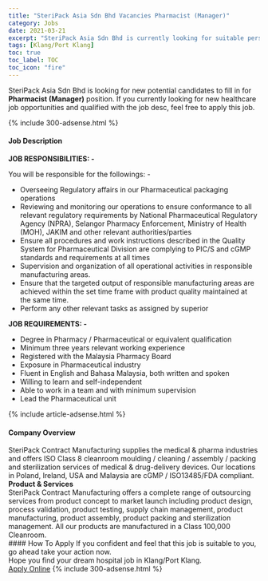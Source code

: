 ```yaml
---
title: "SteriPack Asia Sdn Bhd Vacancies Pharmacist (Manager)" 
category: Jobs 
date: 2021-03-21 
excerpt: "SteriPack Asia Sdn Bhd is currently looking for suitable person to fill in the Pharmacist (Manager) which positioned at Klang/Port Klang" 
tags: [Klang/Port Klang] 
toc: true 
toc_label: TOC 
toc_icon: "fire" 
--- 
```


<p>SteriPack Asia Sdn Bhd is looking for new potential candidates to fill in for <b>Pharmacist (Manager)</b> position. If you currently looking for new healthcare job opportunities and qualified with the job desc, feel free to apply this job.
</p>{% include 300-adsense.html %} 
<div><div><h4>Job Description</h4></div><div><div><span><div><p><strong>JOB RESPONSIBILITIES: -</strong></p><p>You will be responsible for the followings: -</p><ul><li>Overseeing Regulatory affairs in our Pharmaceutical packaging operations</li><li>Reviewing and monitoring our operations to ensure conformance to all relevant regulatory requirements by National Pharmaceutical Regulatory Agency (NPRA), Selangor Pharmacy Enforcement, Ministry of Health (MOH), JAKIM and other relevant authorities/parties</li><li>Ensure all procedures and work instructions described in the Quality System for Pharmaceutical Division are complying to PIC/S and cGMP standards and requirements at all times</li><li>Supervision and organization of all operational activities in responsible manufacturing areas.</li><li>Ensure that the targeted output of responsible manufacturing areas are achieved within the set time frame with product quality maintained at the same time.</li><li>Perform any other relevant tasks as assigned by superior</li></ul><p><strong>JOB REQUIREMENTS: -</strong></p><ul><li>Degree in Pharmacy / Pharmaceutical or equivalent qualification</li><li>Minimum three years relevant working experience</li><li>Registered with the Malaysia Pharmacy Board</li><li>Exposure in Pharmaceutical industry</li><li>Fluent in English and Bahasa Malaysia, both written and spoken</li><li>Willing to learn and self-independent</li><li>Able to work in a team and with minimum supervision</li><li>Lead the Pharmaceutical unit</li></ul></div></span></div></div></div> 
{% include article-adsense.html %} 
<div><div><h4>Company Overview</h4></div><div><div><span><div><div>SteriPack Contract Manufacturing supplies the medical &amp; pharma industries and offers ISO Class 8 cleanroom moulding / cleaning / assembly / packing and sterilization services of medical &amp; drug-delivery devices. Our locations in Poland, Ireland, USA and Malaysia are cGMP / ISO13485/FDA compliant.</div>
<div><strong>Product &amp; Services</strong></div>
<div>SteriPack Contract Manufacturing offers a complete range of outsourcing services from product concept to market launch including product design, process validation, product testing, supply chain management, product manufacturing, product assembly, product packing and sterilization management. All our products are manufactured in a Class 100,000 Cleanroom.</div></div></span></div></div></div> 
#### How To Apply 
If you confident and feel that this job is suitable to you, go ahead take your action now. <br/> 
Hope you find your dream hospital job in Klang/Port Klang. <br/> 
<a href="https://www.jobstreet.com.my/en/job/pharmacist-manager-4509373?jobId=jobstreet-my-job-4509373" class="btn btn--warning" target="_blank" rel="nofollow noopenner">Apply Online</a> 
{% include 300-adsense.html %} 